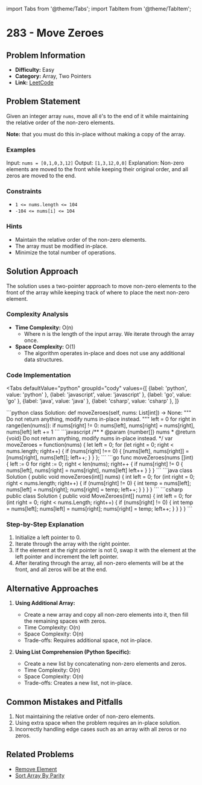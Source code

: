 import Tabs from '@theme/Tabs';
import TabItem from '@theme/TabItem';

# 283 - Move Zeroes

## Problem Information
- **Difficulty:** Easy
- **Category:** Array, Two Pointers
- **Link:** [LeetCode](https://leetcode.com/problems/move-zeroes)

## Problem Statement
Given an integer array `nums`, move all `0`'s to the end of it while maintaining the relative order of the non-zero elements.

**Note:** that you must do this in-place without making a copy of the array.

### Examples
Input: `nums = [0,1,0,3,12]`
Output: `[1,3,12,0,0]`
Explanation: Non-zero elements are moved to the front while keeping their original order, and all zeros are moved to the end.

### Constraints
- `1 <= nums.length <= 104`
- `-104 <= nums[i] <= 104`

### Hints
- Maintain the relative order of the non-zero elements.
- The array must be modified in-place.
- Minimize the total number of operations.

## Solution Approach
The solution uses a two-pointer approach to move non-zero elements to the front of the array while keeping track of where to place the next non-zero element.

### Complexity Analysis
- **Time Complexity:** O(n)
  - Where n is the length of the input array. We iterate through the array once.
- **Space Complexity:** O(1)
  - The algorithm operates in-place and does not use any additional data structures.

### Code Implementation
<Tabs
  defaultValue="python"
  groupId="cody"
  values={[
    {label: 'python', value: 'python' },
    {label: 'javascript', value: 'javascript' },
    {label: 'go', value: 'go' },
    {label: 'java', value: 'java' },
    {label: 'csharp', value: 'csharp' },
  ]}
>
<TabItem value='python'>
```python
class Solution:
    def moveZeroes(self, nums: List[int]) -> None:
        """
        Do not return anything, modify nums in-place instead.
        """
        left = 0
        for right in range(len(nums)):
            if nums[right] != 0:
                nums[left], nums[right] = nums[right], nums[left]
                left += 1
```
</TabItem>
<TabItem value='javascript'>
```javascript
/**
 * @param {number[]} nums
 * @return {void} Do not return anything, modify nums in-place instead.
 */
var moveZeroes = function(nums) {
    let left = 0;
    for (let right = 0; right < nums.length; right++) {
        if (nums[right] !== 0) {
            [nums[left], nums[right]] = [nums[right], nums[left]];
            left++;
        }
    }
};
```
</TabItem>
<TabItem value='go'>
```go
func moveZeroes(nums []int)  {
    left := 0
    for right := 0; right < len(nums); right++ {
        if nums[right] != 0 {
            nums[left], nums[right] = nums[right], nums[left]
            left++
        }
    }
}
```
</TabItem>
<TabItem value='java'>
```java
class Solution {
    public void moveZeroes(int[] nums) {
        int left = 0;
        for (int right = 0; right < nums.length; right++) {
            if (nums[right] != 0) {
                int temp = nums[left];
                nums[left] = nums[right];
                nums[right] = temp;
                left++;
            }
        }
    }
}
```
</TabItem>
<TabItem value='csharp'>
```csharp
public class Solution {
    public void MoveZeroes(int[] nums) {
        int left = 0;
        for (int right = 0; right < nums.Length; right++) {
            if (nums[right] != 0) {
                int temp = nums[left];
                nums[left] = nums[right];
                nums[right] = temp;
                left++;
            }
        }
    }
}
```
</TabItem>
</Tabs>

### Step-by-Step Explanation
1. Initialize a left pointer to 0.
2. Iterate through the array with the right pointer.
3. If the element at the right pointer is not 0, swap it with the element at the left pointer and increment the left pointer.
4. After iterating through the array, all non-zero elements will be at the front, and all zeros will be at the end.

## Alternative Approaches
1. **Using Additional Array:**
   - Create a new array and copy all non-zero elements into it, then fill the remaining spaces with zeros.
   - Time Complexity: O(n)
   - Space Complexity: O(n)
   - Trade-offs: Requires additional space, not in-place.

2. **Using List Comprehension (Python Specific):**
   - Create a new list by concatenating non-zero elements and zeros.
   - Time Complexity: O(n)
   - Space Complexity: O(n)
   - Trade-offs: Creates a new list, not in-place.

## Common Mistakes and Pitfalls
1. Not maintaining the relative order of non-zero elements.
2. Using extra space when the problem requires an in-place solution.
3. Incorrectly handling edge cases such as an array with all zeros or no zeros.

## Related Problems
- [Remove Element](https://leetcode.com/problems/remove-element/)
- [Sort Array By Parity](https://leetcode.com/problems/sort-array-by-parity/)
